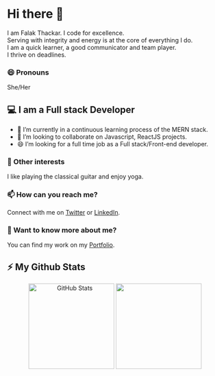 # Hi there 👋
I am Falak Thackar. I code for excellence. 
<br />
Serving with integrity and energy is at the core of everything I do. 
<br />
I am a quick learner, a good communicator and team player. 
<br />
I thrive on deadlines.

### 😄 Pronouns
She/Her

## 💻 I am a Full stack Developer
- 🌱 I’m currently in a continuous learning process of the MERN stack.
- 👯 I’m looking to collaborate on Javascript, ReactJS projects.
- 😄 I’m looking for a full time job as a Full stack/Front-end developer.

### 🔭 Other interests
I like playing the classical guitar and enjoy yoga.

### 📫 How can you reach me?
Connect with me on [Twitter](https://twitter.com/falakthackar) or [LinkedIn](https://www.linkedin.com/in/falakthackar/).

### 💬 Want to know more about me?
You can find my work on my [Portfolio](http://falakthkr.github.io/).

## ⚡ My Github Stats
<p align="center">
  <img  alt="GitHub Stats" src="https://github-readme-stats.codestackr.vercel.app/api?username=falakthkr&show_icons=true&theme=light" height="200px"  />
  <img src="https://github-readme-stats.vercel.app/api/top-langs/?username=falakthkr&theme=light" height="200px" />

</p>
<!--
**falakthkr/falakthkr** is a ✨ _special_ ✨ repository because its `README.md` (this file) appears on your GitHub profile.

Here are some ideas to get you started:

- 🔭 I’m currently working on ...
- 🌱 I’m currently learning ...
- 👯 I’m looking to collaborate on ...
- 🤔 I’m looking for help with ...
- 💬 Ask me about ...
- 📫 How to reach me: ...
- 😄 Pronouns: ...
- ⚡ Fun fact: ...
-->
